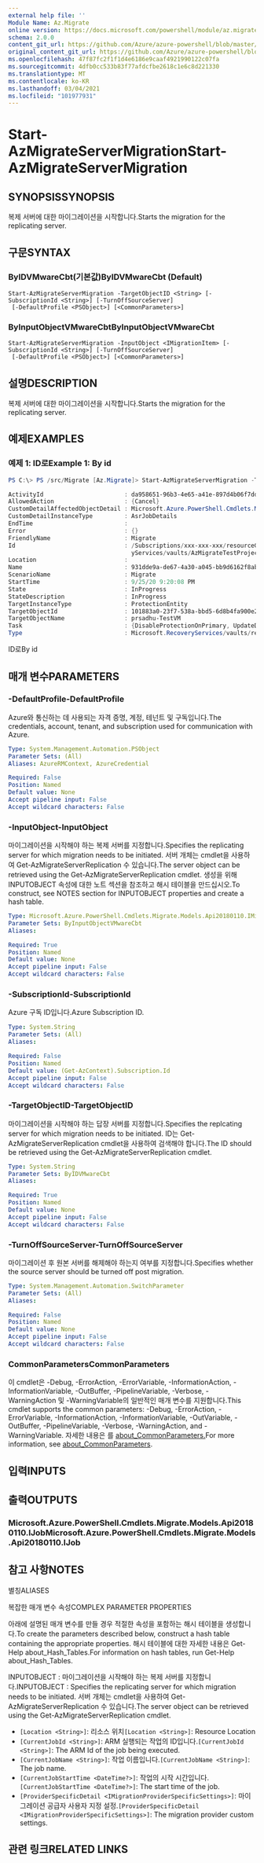 ```yaml
---
external help file: ''
Module Name: Az.Migrate
online version: https://docs.microsoft.com/powershell/module/az.migrate/start-azmigrateservermigration
schema: 2.0.0
content_git_url: https://github.com/Azure/azure-powershell/blob/master/src/Migrate/help/Start-AzMigrateServerMigration.md
original_content_git_url: https://github.com/Azure/azure-powershell/blob/master/src/Migrate/help/Start-AzMigrateServerMigration.md
ms.openlocfilehash: 47f87fc2f1f1d4e6186e9caaf4921990122c07fa
ms.sourcegitcommit: 4dfb0cc533b83f77afdcfbe2618c1e6c8d221330
ms.translationtype: MT
ms.contentlocale: ko-KR
ms.lasthandoff: 03/04/2021
ms.locfileid: "101977931"
---
```

# <span data-ttu-id="87dad-101">Start-AzMigrateServerMigration</span><span class="sxs-lookup"><span data-stu-id="87dad-101">Start-AzMigrateServerMigration</span></span>

## <span data-ttu-id="87dad-102">SYNOPSIS</span><span class="sxs-lookup"><span data-stu-id="87dad-102">SYNOPSIS</span></span>
<span data-ttu-id="87dad-103">복제 서버에 대한 마이그레이션을 시작합니다.</span><span class="sxs-lookup"><span data-stu-id="87dad-103">Starts the migration for the replicating server.</span></span>

## <span data-ttu-id="87dad-104">구문</span><span class="sxs-lookup"><span data-stu-id="87dad-104">SYNTAX</span></span>

### <span data-ttu-id="87dad-105">ByIDVMwareCbt(기본값)</span><span class="sxs-lookup"><span data-stu-id="87dad-105">ByIDVMwareCbt (Default)</span></span>
```
Start-AzMigrateServerMigration -TargetObjectID <String> [-SubscriptionId <String>] [-TurnOffSourceServer]
 [-DefaultProfile <PSObject>] [<CommonParameters>]
```

### <span data-ttu-id="87dad-106">ByInputObjectVMwareCbt</span><span class="sxs-lookup"><span data-stu-id="87dad-106">ByInputObjectVMwareCbt</span></span>
```
Start-AzMigrateServerMigration -InputObject <IMigrationItem> [-SubscriptionId <String>] [-TurnOffSourceServer]
 [-DefaultProfile <PSObject>] [<CommonParameters>]
```

## <span data-ttu-id="87dad-107">설명</span><span class="sxs-lookup"><span data-stu-id="87dad-107">DESCRIPTION</span></span>
<span data-ttu-id="87dad-108">복제 서버에 대한 마이그레이션을 시작합니다.</span><span class="sxs-lookup"><span data-stu-id="87dad-108">Starts the migration for the replicating server.</span></span>

## <span data-ttu-id="87dad-109">예제</span><span class="sxs-lookup"><span data-stu-id="87dad-109">EXAMPLES</span></span>

### <span data-ttu-id="87dad-110">예제 1: ID로</span><span class="sxs-lookup"><span data-stu-id="87dad-110">Example 1: By id</span></span>
```powershell
PS C:\> PS /src/Migrate [Az.Migrate]> Start-AzMigrateServerMigration -TargetObjectID "/Subscriptions/7xxx-xxx-xxx/resourceGroups/azmigratepwshtestasr13072020/providers/Microsoft.RecoveryServices/vaults/AzMigrateTestProjectPWSH02aarsvault/replicationFabrics/AzMigratePWSHTc8d1replicationfabric/replicationProtectionContainers/AzMigratePWSHTc8d1replicationcontainer/replicationMigrationItems/bcdr-vcenter-fareast-corp-micro-cfcc5a24-a40e-56b9-a6af-e206c9ca4f93_52f42ee7-8eb3-1aa4-e2d5-1ae83f86b085"

ActivityId                       : da958651-96b3-4e65-a41e-897d4b06f7dd ActivityId: 3a4c8d4d-920a-47cd-82c3-f3dcce90a588
AllowedAction                    : {Cancel}
CustomDetailAffectedObjectDetail : Microsoft.Azure.PowerShell.Cmdlets.Migrate.Models.Api20180110.JobDetailsAffectedObjectDetails
CustomDetailInstanceType         : AsrJobDetails
EndTime                          :
Error                            : {}
FriendlyName                     : Migrate
Id                               : /Subscriptions/xxx-xxx-xxx/resourceGroups/azmigratepwshtestasr13072020/providers/Microsoft.Recover
                                   yServices/vaults/AzMigrateTestProjectPWSH02aarsvault/replicationJobs/931dde9a-de67-4a30-a045-bb9d6162f8ab
Location                         :
Name                             : 931dde9a-de67-4a30-a045-bb9d6162f8ab
ScenarioName                     : Migrate
StartTime                        : 9/25/20 9:20:08 PM
State                            : InProgress
StateDescription                 : InProgress
TargetInstanceType               : ProtectionEntity
TargetObjectId                   : 101883a0-23f7-538a-bbd5-6d8b4fa900e2
TargetObjectName                 : prsadhu-TestVM
Task                             : {DisableProtectionOnPrimary, UpdateDraState}
Type                             : Microsoft.RecoveryServices/vaults/replicationJobs
```

<span data-ttu-id="87dad-111">ID로</span><span class="sxs-lookup"><span data-stu-id="87dad-111">By id</span></span>

## <span data-ttu-id="87dad-112">매개 변수</span><span class="sxs-lookup"><span data-stu-id="87dad-112">PARAMETERS</span></span>

### <span data-ttu-id="87dad-113">-DefaultProfile</span><span class="sxs-lookup"><span data-stu-id="87dad-113">-DefaultProfile</span></span>
<span data-ttu-id="87dad-114">Azure와 통신하는 데 사용되는 자격 증명, 계정, 테넌트 및 구독입니다.</span><span class="sxs-lookup"><span data-stu-id="87dad-114">The credentials, account, tenant, and subscription used for communication with Azure.</span></span>

```yaml
Type: System.Management.Automation.PSObject
Parameter Sets: (All)
Aliases: AzureRMContext, AzureCredential

Required: False
Position: Named
Default value: None
Accept pipeline input: False
Accept wildcard characters: False
```

### <span data-ttu-id="87dad-115">-InputObject</span><span class="sxs-lookup"><span data-stu-id="87dad-115">-InputObject</span></span>
<span data-ttu-id="87dad-116">마이그레이션을 시작해야 하는 복제 서버를 지정합니다.</span><span class="sxs-lookup"><span data-stu-id="87dad-116">Specifies the replicating server for which migration needs to be initiated.</span></span>
<span data-ttu-id="87dad-117">서버 개체는 cmdlet을 사용하여 Get-AzMigrateServerReplication 수 있습니다.</span><span class="sxs-lookup"><span data-stu-id="87dad-117">The server object can be retrieved using the Get-AzMigrateServerReplication cmdlet.</span></span>
<span data-ttu-id="87dad-118">생성을 위해 INPUTOBJECT 속성에 대한 노트 섹션을 참조하고 해시 테이블을 만드십시오.</span><span class="sxs-lookup"><span data-stu-id="87dad-118">To construct, see NOTES section for INPUTOBJECT properties and create a hash table.</span></span>

```yaml
Type: Microsoft.Azure.PowerShell.Cmdlets.Migrate.Models.Api20180110.IMigrationItem
Parameter Sets: ByInputObjectVMwareCbt
Aliases:

Required: True
Position: Named
Default value: None
Accept pipeline input: False
Accept wildcard characters: False
```

### <span data-ttu-id="87dad-119">-SubscriptionId</span><span class="sxs-lookup"><span data-stu-id="87dad-119">-SubscriptionId</span></span>
<span data-ttu-id="87dad-120">Azure 구독 ID입니다.</span><span class="sxs-lookup"><span data-stu-id="87dad-120">Azure Subscription ID.</span></span>

```yaml
Type: System.String
Parameter Sets: (All)
Aliases:

Required: False
Position: Named
Default value: (Get-AzContext).Subscription.Id
Accept pipeline input: False
Accept wildcard characters: False
```

### <span data-ttu-id="87dad-121">-TargetObjectID</span><span class="sxs-lookup"><span data-stu-id="87dad-121">-TargetObjectID</span></span>
<span data-ttu-id="87dad-122">마이그레이션을 시작해야 하는 답장 서버를 지정합니다.</span><span class="sxs-lookup"><span data-stu-id="87dad-122">Specifies the replcating server for which migration needs to be initiated.</span></span>
<span data-ttu-id="87dad-123">ID는 Get-AzMigrateServerReplication cmdlet을 사용하여 검색해야 합니다.</span><span class="sxs-lookup"><span data-stu-id="87dad-123">The ID should be retrieved using the Get-AzMigrateServerReplication cmdlet.</span></span>

```yaml
Type: System.String
Parameter Sets: ByIDVMwareCbt
Aliases:

Required: True
Position: Named
Default value: None
Accept pipeline input: False
Accept wildcard characters: False
```

### <span data-ttu-id="87dad-124">-TurnOffSourceServer</span><span class="sxs-lookup"><span data-stu-id="87dad-124">-TurnOffSourceServer</span></span>
<span data-ttu-id="87dad-125">마이그레이션 후 원본 서버를 해제해야 하는지 여부를 지정합니다.</span><span class="sxs-lookup"><span data-stu-id="87dad-125">Specifies whether the source server should be turned off post migration.</span></span>

```yaml
Type: System.Management.Automation.SwitchParameter
Parameter Sets: (All)
Aliases:

Required: False
Position: Named
Default value: None
Accept pipeline input: False
Accept wildcard characters: False
```

### <span data-ttu-id="87dad-126">CommonParameters</span><span class="sxs-lookup"><span data-stu-id="87dad-126">CommonParameters</span></span>
<span data-ttu-id="87dad-127">이 cmdlet은 -Debug, -ErrorAction, -ErrorVariable, -InformationAction, -InformationVariable, -OutBuffer, -PipelineVariable, -Verbose, -WarningAction 및 -WarningVariable의 일반적인 매개 변수를 지원합니다.</span><span class="sxs-lookup"><span data-stu-id="87dad-127">This cmdlet supports the common parameters: -Debug, -ErrorAction, -ErrorVariable, -InformationAction, -InformationVariable, -OutVariable, -OutBuffer, -PipelineVariable, -Verbose, -WarningAction, and -WarningVariable.</span></span> <span data-ttu-id="87dad-128">자세한 내용은 를 [about_CommonParameters.](http://go.microsoft.com/fwlink/?LinkID=113216)</span><span class="sxs-lookup"><span data-stu-id="87dad-128">For more information, see [about_CommonParameters](http://go.microsoft.com/fwlink/?LinkID=113216).</span></span>

## <span data-ttu-id="87dad-129">입력</span><span class="sxs-lookup"><span data-stu-id="87dad-129">INPUTS</span></span>

## <span data-ttu-id="87dad-130">출력</span><span class="sxs-lookup"><span data-stu-id="87dad-130">OUTPUTS</span></span>

### <span data-ttu-id="87dad-131">Microsoft.Azure.PowerShell.Cmdlets.Migrate.Models.Api20180110.IJob</span><span class="sxs-lookup"><span data-stu-id="87dad-131">Microsoft.Azure.PowerShell.Cmdlets.Migrate.Models.Api20180110.IJob</span></span>

## <span data-ttu-id="87dad-132">참고 사항</span><span class="sxs-lookup"><span data-stu-id="87dad-132">NOTES</span></span>

<span data-ttu-id="87dad-133">별칭</span><span class="sxs-lookup"><span data-stu-id="87dad-133">ALIASES</span></span>

<span data-ttu-id="87dad-134">복잡한 매개 변수 속성</span><span class="sxs-lookup"><span data-stu-id="87dad-134">COMPLEX PARAMETER PROPERTIES</span></span>

<span data-ttu-id="87dad-135">아래에 설명된 매개 변수를 만들 경우 적절한 속성을 포함하는 해시 테이블을 생성합니다.</span><span class="sxs-lookup"><span data-stu-id="87dad-135">To create the parameters described below, construct a hash table containing the appropriate properties.</span></span> <span data-ttu-id="87dad-136">해시 테이블에 대한 자세한 내용은 Get-Help about_Hash_Tables.</span><span class="sxs-lookup"><span data-stu-id="87dad-136">For information on hash tables, run Get-Help about_Hash_Tables.</span></span>


<span data-ttu-id="87dad-137">INPUTOBJECT : 마이그레이션을 시작해야 하는 복제 <IMigrationItem> 서버를 지정합니다.</span><span class="sxs-lookup"><span data-stu-id="87dad-137">INPUTOBJECT <IMigrationItem>: Specifies the replicating server for which migration needs to be initiated.</span></span> <span data-ttu-id="87dad-138">서버 개체는 cmdlet을 사용하여 Get-AzMigrateServerReplication 수 있습니다.</span><span class="sxs-lookup"><span data-stu-id="87dad-138">The server object can be retrieved using the Get-AzMigrateServerReplication cmdlet.</span></span>
  - <span data-ttu-id="87dad-139">`[Location <String>]`: 리소스 위치</span><span class="sxs-lookup"><span data-stu-id="87dad-139">`[Location <String>]`: Resource Location</span></span>
  - <span data-ttu-id="87dad-140">`[CurrentJobId <String>]`: ARM 실행되는 작업의 ID입니다.</span><span class="sxs-lookup"><span data-stu-id="87dad-140">`[CurrentJobId <String>]`: The ARM Id of the job being executed.</span></span>
  - <span data-ttu-id="87dad-141">`[CurrentJobName <String>]`: 작업 이름입니다.</span><span class="sxs-lookup"><span data-stu-id="87dad-141">`[CurrentJobName <String>]`: The job name.</span></span>
  - <span data-ttu-id="87dad-142">`[CurrentJobStartTime <DateTime?>]`: 작업의 시작 시간입니다.</span><span class="sxs-lookup"><span data-stu-id="87dad-142">`[CurrentJobStartTime <DateTime?>]`: The start time of the job.</span></span>
  - <span data-ttu-id="87dad-143">`[ProviderSpecificDetail <IMigrationProviderSpecificSettings>]`: 마이그레이션 공급자 사용자 지정 설정.</span><span class="sxs-lookup"><span data-stu-id="87dad-143">`[ProviderSpecificDetail <IMigrationProviderSpecificSettings>]`: The migration provider custom settings.</span></span>

## <span data-ttu-id="87dad-144">관련 링크</span><span class="sxs-lookup"><span data-stu-id="87dad-144">RELATED LINKS</span></span>

